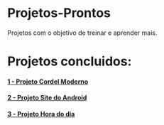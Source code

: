 # Projetos-Prontos
 Projetos com o objetivo de treinar e aprender mais. 
 
 <h1>Projetos concluidos:</h1>
 <h4><a href="https://niksonhernandes.github.io/Projetos-Prontos/projetoCordel/" target="_blank"> 1 - Projeto Cordel Moderno</a> </h4>
 <h4><a href="https://niksonhernandes.github.io/Projetos-Prontos/projetoAndroid/" target="_blank"> 2 - Projeto Site do Android</a></h4>
  <h4><a href="https://niksonhernandes.github.io/Projetos-Prontos/projetoHoraDoDia/" target="_blank"> 3 - Projeto Hora do dia</a></h4>

